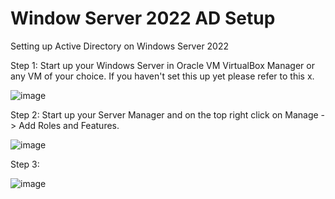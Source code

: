 # Window Server 2022 AD Setup
Setting up Active Directory on Windows Server 2022

Step 1: Start up your Windows Server in Oracle VM VirtualBox Manager or any VM of your choice. If you haven't set this up yet please refer to this x. 

![image](https://github.com/Kokimchi/Window-Server-2022-AD-Setup/assets/23605674/0cbb0eaa-51c5-4e08-8d33-f11d3ecfd6a7)

Step 2: Start up your Server Manager and on the top right click on Manage -> Add Roles and Features. 

![image](https://github.com/Kokimchi/Window-Server-2022-AD-Setup/assets/23605674/40b314ff-a940-4f45-92cb-ce60aee8b45e)

Step 3: 

![image](https://github.com/Kokimchi/Window-Server-2022-AD-Setup/assets/23605674/386abc51-8a02-4f19-ad7d-ecde9103426a)


